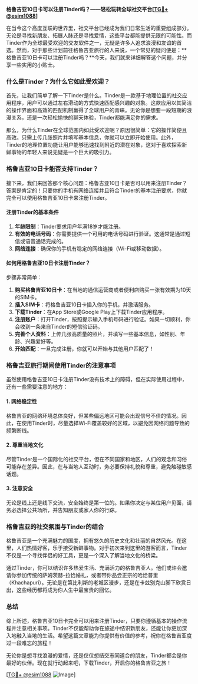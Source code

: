 **格鲁吉亚10日卡可以注册Tinder吗？——轻松玩转全球社交平台[[TG💪+ @esim1088](https://t.me/s/esim1088)]**

在当今这个高度互联的世界里，社交平台已经成为我们日常生活的重要组成部分。无论是寻找新朋友、拓展人脉还是寻找爱情，这些平台都能提供无限的可能性。而Tinder作为全球最受欢迎的交友软件之一，无疑是许多人追求浪漫和友谊的首选。然而，对于那些计划前往格鲁吉亚旅行的人来说，一个常见的疑问便是：**格鲁吉亚10日卡可以注册Tinder吗？**今天，我们就来详细解答这个问题，并分享一些实用的小贴士。

### **什么是Tinder？为什么它如此受欢迎？**

首先，让我们简单了解一下Tinder是什么。Tinder是一款基于地理位置的社交应用程序，用户可以通过左右滑动的方式快速匹配感兴趣的对象。这款应用以其简洁的操作界面和高效的匹配机制赢得了全球用户的青睐。无论你是想要一段短期的浪漫关系，还是一次轻松愉快的聊天体验，Tinder都能满足你的需求。

那么，为什么Tinder在全球范围内如此受欢迎呢？原因很简单：它的操作简便且高效。只需上传几张照片并填写基本信息，你就可以立即开始使用。此外，Tinder的地理位置功能让用户能够迅速找到附近的潜在对象，这对于喜欢探索新鲜事物的年轻人来说无疑是一个巨大的吸引力。

### **格鲁吉亚10日卡能否支持Tinder？**

接下来，我们来回答那个核心问题：格鲁吉亚10日卡是否可以用来注册Tinder？答案是肯定的！只要你的手机有网络连接并且符合Tinder的基本注册要求，你就完全可以使用格鲁吉亚10日卡来注册Tinder。

#### **注册Tinder的基本条件**
1. **年龄限制**：Tinder要求用户年满18岁才能注册。
2. **有效的电话号码**：你需要提供一个可用的电话号码进行验证。这通常是通过短信或语音通话完成的。
3. **网络连接**：确保你的手机有稳定的网络连接（Wi-Fi或移动数据）。

#### **如何用格鲁吉亚10日卡注册Tinder？**
步骤非常简单：
1. **购买格鲁吉亚10日卡**：在当地的通信运营商或者便利店购买一张有效期为10天的SIM卡。
2. **插入SIM卡**：将格鲁吉亚10日卡插入你的手机，并激活服务。
3. **下载Tinder**：在App Store或Google Play上下载Tinder应用程序。
4. **注册账户**：打开Tinder，按照提示输入手机号码进行验证。如果一切顺利，你会收到一条来自Tinder的短信验证码。
5. **完善个人资料**：上传几张高质量的照片，并填写一些基本信息，如性别、年龄、兴趣爱好等。
6. **开始匹配**：一旦完成注册，你就可以开始与其他用户匹配了！

### **格鲁吉亚旅行期间使用Tinder的注意事项**

虽然使用格鲁吉亚10日卡注册Tinder没有技术上的障碍，但在实际使用过程中，还有一些需要注意的地方：

#### **1. 网络稳定性**
格鲁吉亚的网络环境总体良好，但某些偏远地区可能会出现信号不佳的情况。因此，在使用Tinder时，尽量选择Wi-Fi覆盖较好的区域，以避免因网络问题导致的频繁断线。

#### **2. 尊重当地文化**
尽管Tinder是一个国际化的社交平台，但在不同国家和地区，人们的观念和习俗可能存在差异。因此，在与当地人互动时，务必要保持礼貌和尊重，避免触碰敏感话题。

#### **3. 注意安全**
无论是线上还是线下交流，安全始终是第一位的。如果你决定与某位用户见面，请务必选择公共场所，并告知朋友或家人你的行踪。

### **格鲁吉亚的社交氛围与Tinder的结合**

格鲁吉亚是一个充满魅力的国度，拥有悠久的历史文化和壮丽的自然风光。在这里，人们热情好客，乐于接受新鲜事物。对于初次来到这里的游客而言，Tinder不仅是一个寻找伴侣的好工具，更是一个深入了解当地文化的桥梁。

通过Tinder，你可以结识许多热爱生活、充满活力的格鲁吉亚人。他们或许会邀请你参加传统的萨姆茨赫-拉恰婚礼，或者带你品尝正宗的哈恰普里（Khachapuri）。无论是在第比利斯的老城区漫步，还是在卡兹别克山脚下欣赏日出，这些经历都将成为你人生中最宝贵的回忆。

### **总结**

综上所述，格鲁吉亚10日卡完全可以用来注册Tinder，只要你遵循基本的操作流程并注意相关事项。Tinder不仅能帮助你在旅途中结识新朋友，还能让你更加深入地融入当地的生活。希望这篇文章能为你提供有价值的参考，祝你在格鲁吉亚度过一段难忘的旅程！

无论你是想寻找浪漫的爱情，还是仅仅想结交志同道合的朋友，Tinder都会是你最好的伙伴。现在就行动起来吧，下载Tinder，开启你的格鲁吉亚之旅！

[[TG💪+ @esim1088](https://t.me/s/esim1088) ![Image](https://i.postimg.cc/4NQfJmqS/Snipaste-2025-05-13-00-14-12.png)]